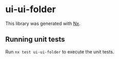 # ui-ui-folder

This library was generated with [Nx](https://nx.dev).

## Running unit tests

Run `nx test ui-ui-folder` to execute the unit tests.
